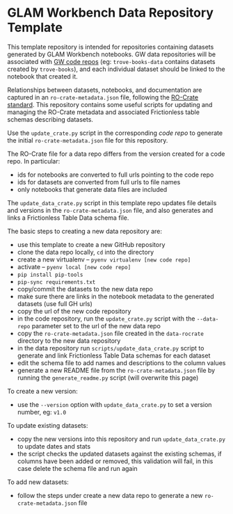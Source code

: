 # GLAM Workbench Data Repository Template

This template repository is intended for repositories containing datasets generated by GLAM Workbench notebooks. GW data repositories will be associated with [GW code repos](https://github.com/michaelniemann/glam-workbench-template/) (eg: `trove-books-data` contains datasets created by `trove-books`), and each individual dataset should be linked to the notebook that created it.

Relationships between datasets, notebooks, and documentation are captured in an `ro-crate-metadata.json` file, following the [RO-Crate standard](https://www.researchobject.org/ro-crate/). This repository contains some useful scripts for updating and managing the RO-Crate metadata and associated Frictionless table schemas describing datasets.

Use the `update_crate.py` script in the corresponding *code repo* to generate the initial `ro-crate-metadata.json` file for this repository.

The RO-Crate file for a data repo differs from the version created for a code repo. In particular:

- ids for notebooks are converted to full urls pointing to the code repo
- ids for datasets are converted from full urls to file names
- only notebooks that generate data files are included

The `update_data_crate.py` script in this template repo updates file details and versions in the `ro-crate-metadata.json` file, and also generates and links a Frictionless Table Data schema file.

The basic steps to creating a new data repository are:

- use this template to create a new GitHub repository
- clone the data repo locally, `cd` into the directory
- create a new virtualenv – `pyenv virtualenv [new code repo]`
- activate – `pyenv local [new code repo]`
- `pip install pip-tools`
- `pip-sync requirements.txt`
- copy/commit the datasets to the new data repo
- make sure there are links in the notebook metadata to the generated datasets (use full GH urls)
- copy the url of the new code repository
- in the code repository, run the `update_crate.py` script with the `--data-repo` parameter set to the url of the new data repo
- copy the `ro-crate-metadata.json` file created in the `data-rocrate` directory to the new data repository
- in the data repository run `scripts/update_data_crate.py` script to generate and link Frictionless Table Data schemas for each dataset
- edit the schema file to add names and descriptions to the column values
- generate a new README file from the `ro-crate-metadata.json` file by running the `generate_readme.py` script (will overwrite this page)

To create a new version:

- use the `--version` option with `update_data_crate.py` to set a version number, eg: `v1.0`

To update existing datasets:

- copy the new versions into this repository and run `update_data_crate.py` to update dates and stats
- the script checks the updated datasets against the existing schemas, if columns have been added or removed, this validation will fail, in this case delete the schema file and run again

To add new datasets:

 - follow the steps under create a new data repo to generate a new `ro-crate-metadata.json` file
